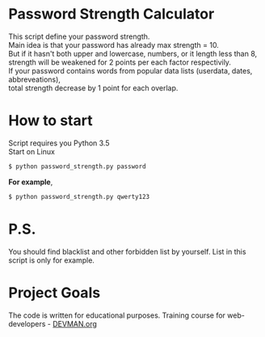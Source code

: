 # Password Strength Calculator

This script define your password strength.  
Main idea is that your password has already max strength = 10.  
But if it hasn't both upper and lowercase, numbers, or it length less than 8,  
strength will be weakened for 2 points per each factor respectivily.  
If your password contains words from popular data lists (userdata, dates, abbreveations),  
total strength decrease by 1 point for each overlap.  

# How to start

Script requires you Python 3.5  
Start on Linux  
```bash
$ python password_strength.py password
```
**For example**, 
```bash
$ python password_strength.py qwerty123
```

# P.S.

You should find blacklist and other forbidden list by yourself. List in this script is only for example.

# Project Goals

The code is written for educational purposes. Training course for web-developers - [DEVMAN.org](https://devman.org)
